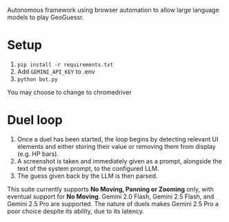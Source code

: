 Autonomous framework using browser automation to allow large language models to play GeoGuessr.

# Setup
1. `pip install -r requirements.txt`
2. Add `GEMINI_API_KEY` to .env
3. `python bot.py`

You may choose to change to chromedriver

# Duel loop
1. Once a duel has been started, the loop begins by detecting relevant UI elements and either storing their value or removing them from display (e.g. HP bars).
2. A screenshot is taken and immediately given as a prompt, alongside the text of the system prompt, to the configured LLM.
3. The guess given back by the LLM is then parsed.


This suite currently supports **No Moving, Panning or Zooming** only, with eventual support for **No Moving**. Gemini 2.0 Flash, Gemini 2.5 Flash, and Gemini 2.5 Pro are supported. The nature of duels makes Gemini 2.5 Pro a poor choice despite its ability, due to its latency.